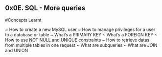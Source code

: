 ## 0x0E. SQL - More queries

#Concepts Learnt

~ How to create a new MySQL user
~ How to manage privileges for a user to a database or table
~ What’s a PRIMARY KEY
~ What’s a FOREIGN KEY
~ How to use NOT NULL and UNIQUE constraints
~ How to retrieve datas from multiple tables in one request
~ What are subqueries
~ What are JOIN and UNION
